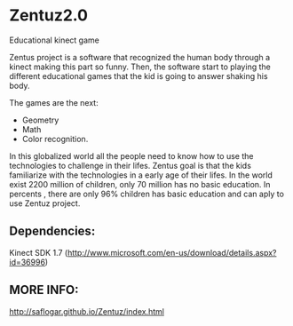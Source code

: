 # Zentuz2.0
Educational kinect game

Zentus project is a software that recognized the human body through a kinect making this part so funny. Then, the software start to playing the different educational games that the kid is going to answer shaking his body.

The games are the next: 

- Geometry
- Math
- Color recognition. 

In this globalized world all the people need to know how to use the technologies to challenge in their lifes. Zentus goal is that the kids familiarize with the technologies in a early age of their lifes. In the world exist 2200 million of children, only 70 million has no basic education. In percents , there are only 96% children has basic education and can aply to use Zentuz project. 

 ## Dependencies:

Kinect SDK 1.7 (http://www.microsoft.com/en-us/download/details.aspx?id=36996)

## MORE INFO:
http://saflogar.github.io/Zentuz/index.html
